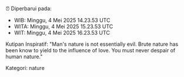 ⏰ Diperbarui pada:
- WIB: Minggu, 4 Mei 2025 14.23.53 UTC
- WITA: Minggu, 4 Mei 2025 15.23.53 UTC
- WIT: Minggu, 4 Mei 2025 16.23.53 UTC

Kutipan Inspiratif:
"Man's nature is not essentially evil. Brute nature has been know to yield to the influence of love. You must never despair of human nature."


Kategori: nature

